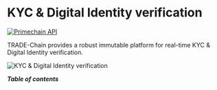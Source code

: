 # KYC & Digital Identity verification 

[![Primechain API](https://img.shields.io/badge/Built%20by-Primechain-blue.svg)](http://www.primechaintech.com/)

TRADE-Chain provides a robust immutable platform for real-time KYC & Digital Identity verification. 

![KYC & Digital Identity verification ](http://www.primechaintech.com/img/api_documentation/kyc.png)

***Table of contents***

